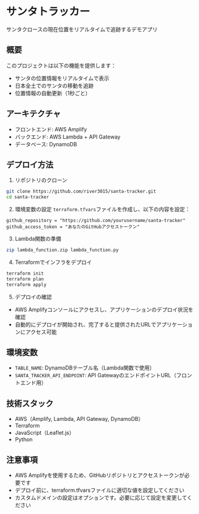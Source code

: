 # サンタトラッカー

サンタクロースの現在位置をリアルタイムで追跡するデモアプリ

## 概要

このプロジェクトは以下の機能を提供します：
- サンタの位置情報をリアルタイムで表示
- 日本全土でのサンタの移動を追跡
- 位置情報の自動更新（1秒ごと）

## アーキテクチャ

- フロントエンド: AWS Amplify
- バックエンド: AWS Lambda + API Gateway
- データベース: DynamoDB

## デプロイ方法

1. リポジトリのクローン
```bash
git clone https://github.com/river3015/santa-tracker.git
cd santa-tracker
```

2. 環境変数の設定
`terraform.tfvars`ファイルを作成し、以下の内容を設定：
```hcl
github_repository = "https://github.com/yourusername/santa-tracker"
github_access_token = "あなたのGitHubアクセストークン"
```

3. Lambda関数の準備
```bash
zip lambda_function.zip lambda_function.py
```

4. Terraformでインフラをデプロイ
```bash
terraform init
terraform plan
terraform apply
```

5. デプロイの確認
- AWS Amplifyコンソールにアクセスし、アプリケーションのデプロイ状況を確認
- 自動的にデプロイが開始され、完了すると提供されたURLでアプリケーションにアクセス可能

## 環境変数

- `TABLE_NAME`: DynamoDBテーブル名（Lambda関数で使用）
- `SANTA_TRACKER_API_ENDPOINT`: API GatewayのエンドポイントURL（フロントエンド用）

## 技術スタック

- AWS（Amplify, Lambda, API Gateway, DynamoDB）
- Terraform
- JavaScript（Leaflet.js）
- Python

## 注意事項

- AWS Amplifyを使用するため、GitHubリポジトリとアクセストークンが必要です
- デプロイ前に、terraform.tfvarsファイルに適切な値を設定してください
- カスタムドメインの設定はオプションです。必要に応じて設定を変更してください

